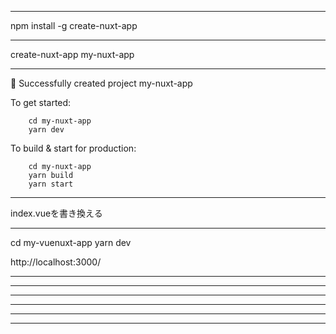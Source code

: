 ----------------------------------------
npm install -g create-nuxt-app

----------------------------------------
create-nuxt-app my-nuxt-app

----------------------------------------
🎉  Successfully created project my-nuxt-app

  To get started:

        cd my-nuxt-app
        yarn dev

  To build & start for production:

        cd my-nuxt-app
        yarn build
        yarn start

----------------------------------------
index.vueを書き換える

----------------------------------------

cd my-vuenuxt-app
yarn dev

http://localhost:3000/    

----------------------------------------
----------------------------------------
----------------------------------------
----------------------------------------
----------------------------------------
----------------------------------------